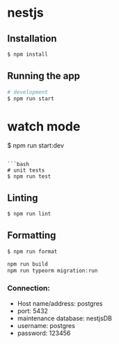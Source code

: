 # nestjs

## Installation

```bash
$ npm install
```

## Running the app

```bash
# development
$ npm run start
```
# watch mode
$ npm run start:dev
```

```bash
# unit tests
$ npm run test
```

## Linting

```bash
$ npm run lint
```

## Formatting

```bash
$ npm run format
```

```bash
npm run build
npm run typeorm migration:run
```


### Connection:

- Host name/address: postgres
- port: 5432
- maintenance database: nestjsDB
- username: postgres
- password: 123456
